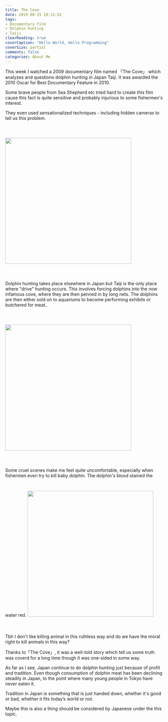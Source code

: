 ```yaml
---
title: The Cove
date: 2019-08-25 19:12:52
tags:
- Documentary film
- Dolphin hunting
- Taiji
clearReading: true
coverCaption: "Hello World, Hello Programming"
coverSize: partial
comments: false
categories: About Me
---
```

This week I watched a 2009 documentary film named 「The Cove」 which analyzes and questions dolphin hunting in Japan Taiji.
It was awarded the 2010 Oscar for Best Documentary Feature in 2010. 

Some brave people from Sea Shepherd etc tried hard to create this film cause this fact is quite sensitive and probably injurious to some fishermen's interest.

They even used sensationalized techniques - including hidden cameras to tell us this problem.

<!--more-->
<img src="./2.jpg" style="width:400px;margin:40px 0">

Dolphin hunting takes place elsewhere in Japan but Taiji is the only place where "drive" hunting occurs. 
This involves forcing dolphins into the now infamous cove, where they are then penned in by long nets. 
The dolphins are then either sold on to aquariums to become performing exhibits or butchered for meat..

<img src="./3.jpg" style="width:400px;margin:40px 0">


Some cruel scenes make me feel quite uncomfortable, especially when fishermen even try to kill baby dolphin. The dolphin's blood stained the water red.
<img src="./4.jpg" style="width:400px;margin:40px 0">

Tbh I don't like killing animal in this ruthless way and do we have the moral right to kill animals in this way?  

Thanks to「The Cove」, it was a well-told story which tell us some truth was coverd for a long time though it was one-sided in some way.

As far as I see, Japan continue to do dolphin hunting just because of profit and tradition.
Even though consumption of dolphin meat has been declining steadily in Japan, to the point where many young people in Tokyo have never eaten it. 

Tradition in Japan is something that is just handed down, whether it's good or bad, whether it fits today’s world or not.

Maybe this is also a thing should be considered by Japanese under the this topic.


